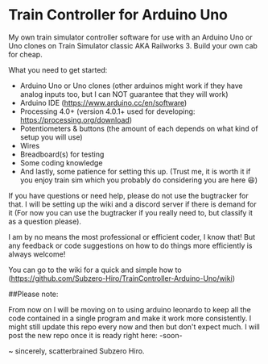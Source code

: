 # Train Controller for Arduino Uno
My own train simulator controller software for use with an Arduino Uno or Uno clones on Train Simulator classic AKA Railworks 3. Build your own cab for cheap.

What you need to get started:
- Arduino Uno or Uno clones (other arduinos might work if they have analog inputs too, but I can NOT guarantee that they will work)
- Arduino IDE (https://www.arduino.cc/en/software)
- Processing 4.0+ (version 4.0.1+ used for developing: https://processing.org/download)
- Potentiometers & buttons (the amount of each depends on what kind of setup you will use)
- Wires
- Breadboard(s) for testing
- Some coding knowledge
- And lastly, some patience for setting this up. (Trust me, it is worth it if you enjoy train sim which you probably do considering you are here 😆)

If you have questions or need help, please do not use the bugtracker for that. I will be setting up the wiki and a discord server if there is demand for it (For now you can use the bugtracker if you really need to, but classify it as a question please).

I am by no means the most professional or efficient coder, I know that! But any feedback or code suggestions on how to do things more efficiently is always welcome!

You can go to the wiki for a quick and simple how to (https://github.com/Subzero-Hiro/TrainController-Arduino-Uno/wiki)

##Please note:

From now on I will be moving on to using arduino leonardo to keep all the code contained in a single program and make it work more consistently. I might still update this repo every now and then but don't expect much.
I will post the new repo once it is ready right here: -soon-

~ sincerely, scatterbrained Subzero Hiro.
